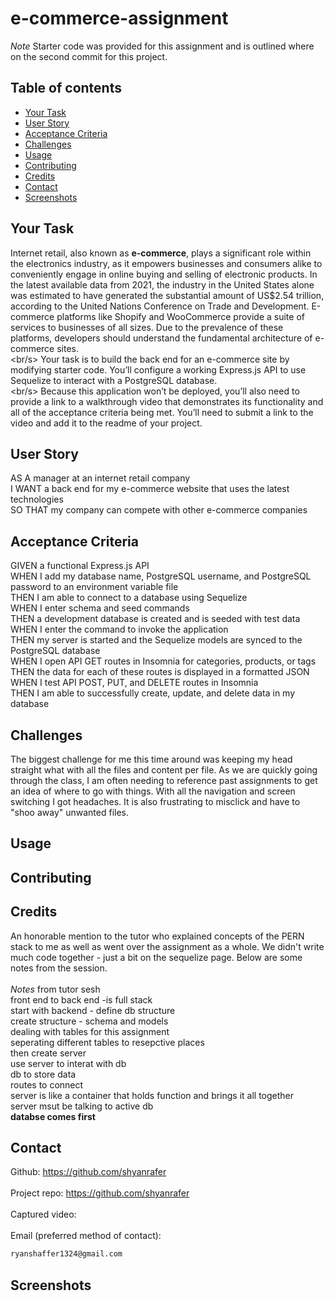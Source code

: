 # e-commerce-assignment

*Note* Starter code was provided for this assignment and is outlined where on the second commit for this project. 

## Table of contents

- [Your Task](#your-task)
- [User Story](#user-story)
- [Acceptance Criteria](#acceptance-criteria)
- [Challenges](#challenges)
- [Usage](#usage)
- [Contributing](#contributing)
- [Credits](#credits)
- [Contact](#contact)
- [Screenshots](#screenshots)

## Your Task

Internet retail, also known as **e-commerce**, plays a significant role within the electronics industry, as it empowers businesses and consumers alike to conveniently engage in online buying and selling of electronic products. In the latest available data from 2021, the industry in the United States alone was estimated to have generated the substantial amount of US$2.54 trillion, according to the United Nations Conference on Trade and Development. E-commerce platforms like Shopify and WooCommerce provide a suite of services to businesses of all sizes. Due to the prevalence of these platforms, developers should understand the fundamental architecture of e-commerce sites.
<br/><br/s>
Your task is to build the back end for an e-commerce site by modifying starter code. You’ll configure a working Express.js API to use Sequelize to interact with a PostgreSQL database.
<br/><br/s>
Because this application won’t be deployed, you’ll also need to provide a link to a walkthrough video that demonstrates its functionality and all of the acceptance criteria being met. You’ll need to submit a link to the video and add it to the readme of your project.

## User Story

AS A manager at an internet retail company
<br/>
I WANT a back end for my e-commerce website that uses the latest technologies
<br/>
SO THAT my company can compete with other e-commerce companies

## Acceptance Criteria
GIVEN a functional Express.js API
<br/>
WHEN I add my database name, PostgreSQL username, and PostgreSQL password to an environment variable file
<br/>
THEN I am able to connect to a database using Sequelize
<br/>
WHEN I enter schema and seed commands
<br/>
THEN a development database is created and is seeded with test data
<br/>
WHEN I enter the command to invoke the application
<br/>
THEN my server is started and the Sequelize models are synced to the PostgreSQL database
<br/>
WHEN I open API GET routes in Insomnia for categories, products, or tags
<br/>
THEN the data for each of these routes is displayed in a formatted JSON
<br/>
WHEN I test API POST, PUT, and DELETE routes in Insomnia
<br/>
THEN I am able to successfully create, update, and delete data in my database

## Challenges
The biggest challenge for me this time around was keeping my head straight what with all the files and content per file. As we are quickly going through the class, I am often needing to reference past assignments to get an idea of where to go with things. With all the navigation and screen switching I got headaches. It is also frustrating to misclick and have to "shoo away" unwanted files. 

## Usage

## Contributing

## Credits

An honorable mention to the tutor who explained concepts of the PERN stack to me as well as went over the assignment as a whole. We didn't write much code together - just a bit on the sequelize page. Below are some notes from the session.
<br/><br/>
*Notes* from tutor sesh
<br/>
front end to back end -is full stack
<br/>
start with backend - define db structure
<br/>
create structure - schema and models
<br/>
dealing with tables for this assignment
<br/>
seperating different tables to resepctive places
<br/>
then create server
<br/>
use server to interat with db
<br/>
db to store data
<br/>
routes to connect
<br/>
server is like a container that holds function and brings it all together 
<br/>
server msut be talking to active db
<br/>
**databse comes first**

## Contact

Github: https://github.com/shyanrafer
<br/><br/>
Project repo: https://github.com/shyanrafer
<br/><br/>
Captured video: 
<br/><br/>
Email (preferred method of contact): 
```md
ryanshaffer1324@gmail.com
```

## Screenshots
